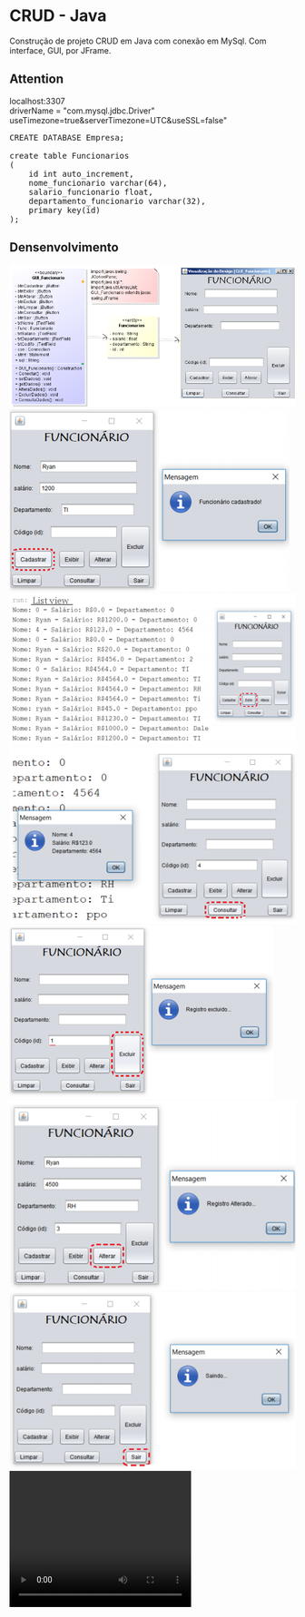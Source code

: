 <h1>CRUD - Java</h1>
<p>Construção de projeto CRUD em Java com conexão em MySql. Com interface, GUI, por JFrame.</p>

<h2>Attention</h2>
localhost:3307 <br>
driverName = "com.mysql.jdbc.Driver" <br>
useTimezone=true&serverTimezone=UTC&useSSL=false"</p>

<pre>
CREATE DATABASE Empresa;

create table Funcionarios 
(
	id int auto_increment,
 	nome_funcionario varchar(64),
 	salario_funcionario float,
 	departamento_funcionario varchar(32),
 	primary key(id)
);
</pre>

<h2>Densenvolvimento </h2>
<img src="img/Diagrama_Classe.PNG">
<img src="img/ScreenS-Func01.PNG">
<img src="img/ScreenS-Func02.PNG">
<img src="img/ScreenS-Func03.PNG">
<img src="img/ScreenS-Func04.PNG">
<img src="img/ScreenS-Func05.PNG">
<img src="img/ScreenS-Func06.PNG">
<video width="320" height="240"><source src="img/videoProjetoFinalJava.avi" type="video/avi"></video>

